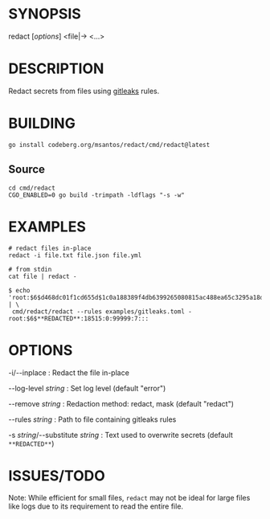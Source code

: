 # SYNOPSIS

redact [*options*] <file|-> <...>

# DESCRIPTION

Redact secrets from files using
[gitleaks](https://github.com/gitleaks/gitleaks) rules.

# BUILDING

```
go install codeberg.org/msantos/redact/cmd/redact@latest
```

## Source

```
cd cmd/redact
CGO_ENABLED=0 go build -trimpath -ldflags "-s -w"
```

# EXAMPLES

```
# redact files in-place
redact -i file.txt file.json file.yml

# from stdin
cat file | redact -

$ echo 'root:$6$d468dc01f1cd655d$1c0a188389f4db6399265080815ac488ea65c3295a18d2d7da3ce5e8ef082362adeedec9b69.9704d4d188:18515:0:99999:7:::' | \
 cmd/redact/redact --rules examples/gitleaks.toml -
root:$6$**REDACTED**:18515:0:99999:7:::
```

# OPTIONS

-i/--inplace
: Redact the file in-place

--log-level *string*
: Set log level (default "error")

--remove *string*
: Redaction method: redact, mask (default "redact")

--rules *string*
: Path to file containing gitleaks rules

-s *string*/--substitute *string*
: Text used to overwrite secrets (default `**REDACTED**`)

# ISSUES/TODO

Note: While efficient for small files, `redact` may not be ideal for
large files like logs due to its requirement to read the entire file.
